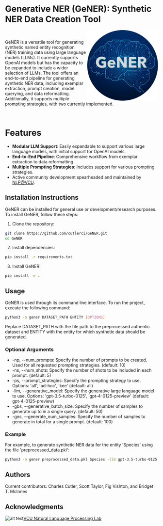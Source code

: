 

# Generative NER (GeNER): Synthetic NER Data Creation Tool

<img src="gener_logo.jpg" alt="GeNER Logo" align="right" width="233" height="233"><br>

GeNER is a versatile tool for generating synthetic named entity recognition (NER) training data using large language models (LLMs). It currently supports OpenAI models but has the capacity to be expanded to include a wider selection of LLMs. The tool offers an end-to-end pipeline for generating synthetic NER data, including exemplar extraction, prompt creation, model querying, and data reformatting. Additionally, it supports multiple prompting strategies, with two currently implemented.

<br>

# Features
- **Modular LLM Support**: Easily expandable to support various large language models, with initial support for OpenAI models.
- **End-to-End Pipeline**: Comprehensive workflow from exemplar extraction to data reformatting.
- **Multiple Prompting Strategies**: Includes support for various prompting strategies.
- Active community development spearheaded and maintained by [NLP@VCU](https://nlp.cs.vcu.edu/).

## Installation Instructions
GeNER can be installed for general use or development/research purposes. To install GeNER, follow these steps:

1. Clone the repository:
```bash
git clone https://github.com/cutlerci/GeNER.git
cd GeNER
```
2. Install dependencies:
```bash
pip install -r requirements.txt
```
3. Install GeNER:
```bash
pip install -e .
```

## Usage
GeNER is used through its command line interface. To run the project, execute the following command:
```bash
python3 -m gener DATASET_PATH ENTITY [OPTIONS]
```
Replace DATASET_PATH with the file path to the preprocessed authentic dataset and ENTITY with the entity for which synthetic data should be generated.

### Optional Arguments
* -np, --num_prompts: Specify the number of prompts to be created. Used for all requested prompting strategies. (default: 10)
* -ns, --num_shots: Specify the number of shots to be included in each prompt. (default: 5)
* -ps, --prompt_strategies: Specify the prompting strategy to use. Options: 'all', 'ad-hoc', 'kee' (default: all)
* -llm, --generative_model: Specify the generative large language model to use. Options: 'gpt-3.5-turbo-0125', 'gpt-4-0125-preview' (default: gpt-4-0125-preview)
* -gbs, --generative_batch_size: Specify the number of samples to generate up to in a single query. (default: 50)
* -gns, --generate_num_samples: Specify the number of samples to generate in total for a single prompt. (default: 100)

### Example
For example, to generate synthetic NER data for the entity 'Species' using the file 'preprocessed_data.pkl':

```bash
python3 -m gener preprocessed_data.pkl Species -llm gpt-3.5-turbo-0125 -np 2 -gbs 5 -gns 10
```

## Authors
Current contributors: Charles Cutler, Scott Taylor, Fig Vishton, and Bridget T. McInnes

## Acknowledgments
![alt text](https://nlp.cs.vcu.edu/images/vcu_head_logo "VCU")[VCU Natural Language Processing Lab](https://nlp.cs.vcu.edu/) 

